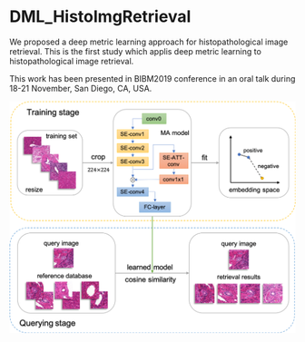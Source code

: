 # DML_HistoImgRetrieval
We proposed a deep metric learning approach for histopathological image retrieval. This is the first study which applis deep metric learning to histopathological image retrieval. 

This work has been presented in BIBM2019 conference in an oral talk during 18-21 November, San Diego, CA, USA.

![Image of framework](https://github.com/easonyang1996/DML_HistoImgRetrieval/blob/master/figs/framework.jpeg)
